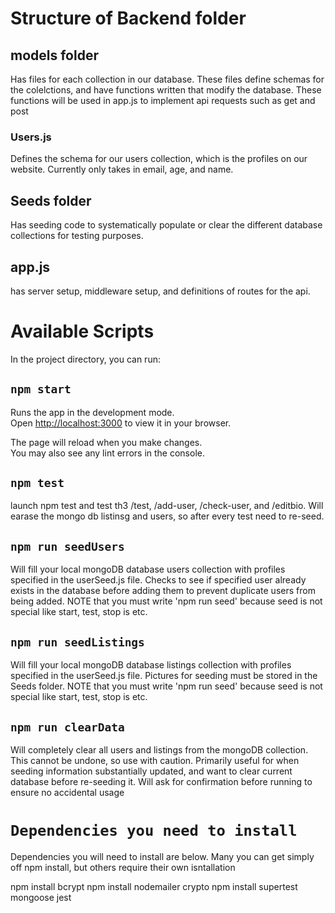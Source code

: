 # Structure of Backend folder

## models folder

Has files for each collection in our database. These files define schemas for the colelctions, and have functions written that modify the database. These functions will be used in app.js to implement api requests such as get and post

### Users.js

Defines the schema for our users collection, which is the profiles on our website. Currently only takes in email, age, and name.

## Seeds folder

Has seeding code to systematically populate or clear the different database collections for testing purposes.

##  app.js

has server setup, middleware setup, and definitions of routes for the api.

# Available Scripts
In the project directory, you can run:

## `npm start`

Runs the app in the development mode.\
Open [http://localhost:3000](http://localhost:3000) to view it in your browser.

The page will reload when you make changes.\
You may also see any lint errors in the console.

## `npm test`

launch npm test and test th3 /test, /add-user, /check-user, and /editbio. Will earase the mongo db listinsg and users, so after every test need to re-seed. 

## `npm run seedUsers`

Will fill your local mongoDB database users collection with profiles specified in the userSeed.js file. Checks to see if specified user already exists in the database before adding them to prevent duplicate users from being added. NOTE that you must write 'npm run seed' because seed is not special like start, test, stop is etc.

## `npm run seedListings`

Will fill your local mongoDB database listings collection with profiles specified in the userSeed.js file. Pictures for seeding must be stored in the Seeds folder. NOTE that you must write 'npm run seed' because seed is not special like start, test, stop is etc.

## `npm run clearData`

Will completely clear all users and listings from the mongoDB collection. This cannot be undone, so use with caution. Primarily useful for when seeding information substantially updated, and want to clear current database before re-seeding it. Will ask for confirmation before running to ensure no accidental usage

# `Dependencies you need to install`

Dependencies you will need to install are below. Many you can get simply off npm install, but others require their own isntallation

npm install bcrypt
npm install nodemailer crypto
npm install supertest mongoose jest
